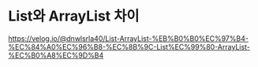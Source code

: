 # List와 ArrayList 차이

https://velog.io/@dnwlsrla40/List-ArrayList-%EB%B0%B0%EC%97%B4-%EC%84%A0%EC%96%B8-%EC%8B%9C-List%EC%99%80-ArrayList-%EC%B0%A8%EC%9D%B4
